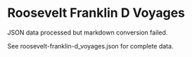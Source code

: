 # Roosevelt Franklin D Voyages

JSON data processed but markdown conversion failed.

See roosevelt-franklin-d_voyages.json for complete data.
